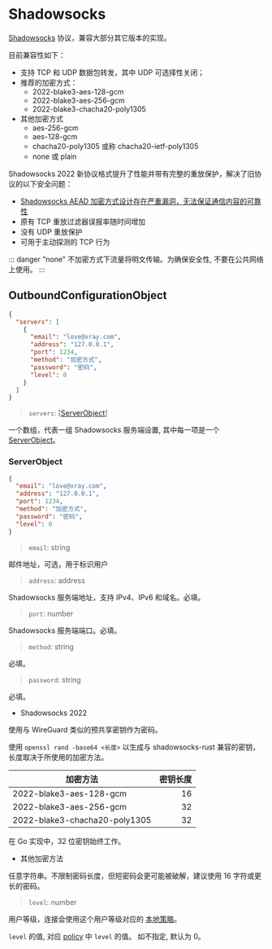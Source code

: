 # Shadowsocks

[Shadowsocks](https://zh.wikipedia.org/wiki/Shadowsocks) 协议，兼容大部分其它版本的实现。

目前兼容性如下：

- 支持 TCP 和 UDP 数据包转发，其中 UDP 可选择性关闭；
- 推荐的加密方式：
  - 2022-blake3-aes-128-gcm
  - 2022-blake3-aes-256-gcm
  - 2022-blake3-chacha20-poly1305
- 其他加密方式
  - aes-256-gcm
  - aes-128-gcm
  - chacha20-poly1305 或称 chacha20-ietf-poly1305
  - none 或 plain

Shadowsocks 2022 新协议格式提升了性能并带有完整的重放保护，解决了旧协议的以下安全问题：

- [Shadowsocks AEAD 加密方式设计存在严重漏洞，无法保证通信内容的可靠性](https://github.com/shadowsocks/shadowsocks-org/issues/183)
- 原有 TCP 重放过滤器误报率随时间增加
- 没有 UDP 重放保护
- 可用于主动探测的 TCP 行为

::: danger
"none" 不加密方式下流量将明文传输。为确保安全性, 不要在公共网络上使用。
:::

## OutboundConfigurationObject

```json
{
  "servers": [
    {
      "email": "love@xray.com",
      "address": "127.0.0.1",
      "port": 1234,
      "method": "加密方式",
      "password": "密码",
      "level": 0
    }
  ]
}
```

> `servers`: \[[ServerObject](#serverobject)\]

一个数组，代表一组 Shadowsocks 服务端设置, 其中每一项是一个 [ServerObject](#serverobject)。

### ServerObject

```json
{
  "email": "love@xray.com",
  "address": "127.0.0.1",
  "port": 1234,
  "method": "加密方式",
  "password": "密码",
  "level": 0
}
```

> `email`: string

邮件地址，可选，用于标识用户

> `address`: address

Shadowsocks 服务端地址，支持 IPv4、IPv6 和域名。必填。

> `port`: number

Shadowsocks 服务端端口。必填。

> `method`: string

必填。

> `password`: string

必填。

- Shadowsocks 2022

使用与 WireGuard 类似的预共享密钥作为密码。

使用 `openssl rand -base64 <长度>` 以生成与 shadowsocks-rust 兼容的密钥，长度取决于所使用的加密方法。

| 加密方法                      | 密钥长度 |
| ----------------------------- | -------: |
| 2022-blake3-aes-128-gcm       |       16 |
| 2022-blake3-aes-256-gcm       |       32 |
| 2022-blake3-chacha20-poly1305 |       32 |

在 Go 实现中，32 位密钥始终工作。

- 其他加密方法

任意字符串。不限制密码长度，但短密码会更可能被破解，建议使用 16 字符或更长的密码。

> `level`: number

用户等级，连接会使用这个用户等级对应的 [本地策略](../policy.md#levelpolicyobject)。

`level` 的值, 对应 [policy](../policy.md#policyobject) 中 `level` 的值。 如不指定, 默认为 0。
